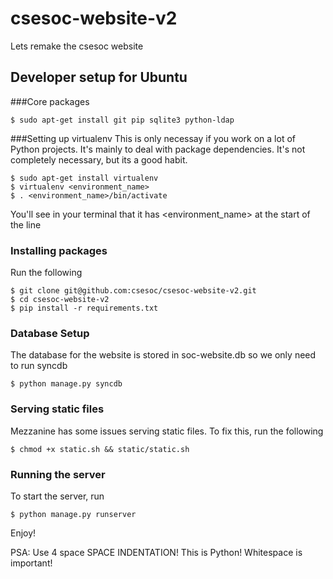 csesoc-website-v2
=================

Lets remake the csesoc website

## Developer setup for Ubuntu
###Core packages
```
$ sudo apt-get install git pip sqlite3 python-ldap
```

###Setting up virtualenv
This is only necessay if you work on a lot of Python projects. It's mainly to deal with package dependencies. It's not completely necessary, but its a good habit.
```
$ sudo apt-get install virtualenv
$ virtualenv <environment_name>
$ . <environment_name>/bin/activate
```
You'll see in your terminal that it has \<environment_name\> at the start of the line

### Installing packages
Run the following
```
$ git clone git@github.com:csesoc/csesoc-website-v2.git
$ cd csesoc-website-v2
$ pip install -r requirements.txt
```

### Database Setup
The database for the website is stored in soc-website.db so we only need to run syncdb
```
$ python manage.py syncdb
```

### Serving static files
Mezzanine has some issues serving static files. To fix this, run the following
```
$ chmod +x static.sh && static/static.sh
```

### Running the server
To start the server, run
```
$ python manage.py runserver
```
Enjoy!

PSA: Use 4 space SPACE INDENTATION! This is Python! Whitespace is important!